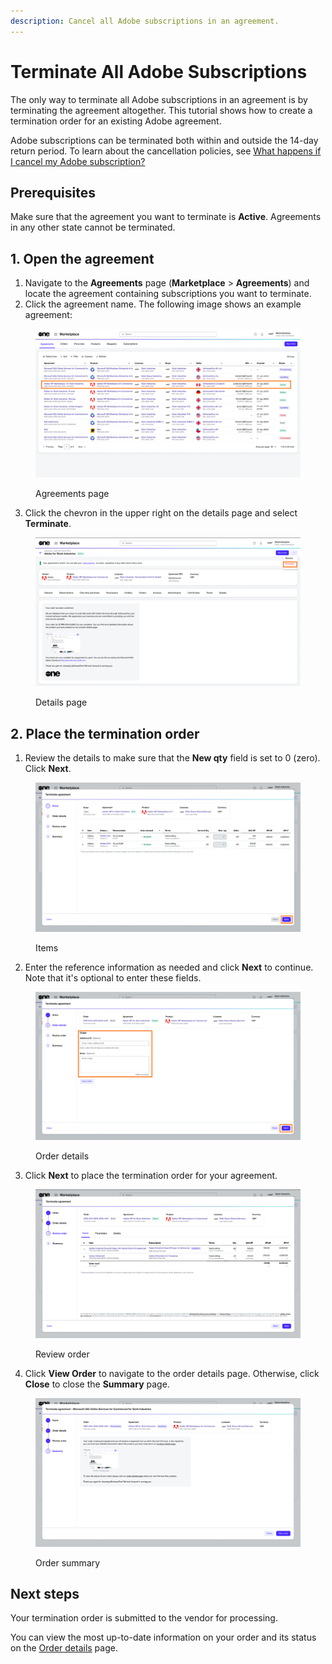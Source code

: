 ```yaml
---
description: Cancel all Adobe subscriptions in an agreement.
---
```


# Terminate All Adobe Subscriptions

The only way to terminate all Adobe subscriptions in an agreement is by terminating the agreement altogether. This tutorial shows how to create a termination order for an existing Adobe agreement.

Adobe subscriptions can be terminated both within and outside the 14-day return period. To learn about the cancellation policies, see [What happens if I cancel my Adobe subscription?](../../../help-and-support/frequently-asked-questions/what-happens-if-i-cancel-adobe-subscriptions.md)

## Prerequisites

Make sure that the agreement you want to terminate is **Active**. Agreements in any other state cannot be terminated.

## 1. Open the agreement

1. Navigate to the **Agreements** page (**Marketplace** > **Agreements**) and locate the agreement containing subscriptions you want to terminate.&#x20;
2. Click the agreement name. The following image shows an example agreement:

<figure><img src="../../../.gitbook/assets/Agreements (1).png" alt=""><figcaption><p>Agreements page</p></figcaption></figure>

3. Click the chevron in the upper right on the details page and select **Terminate**.&#x20;

<figure><img src="../../../.gitbook/assets/TerminateAgreement2.png" alt=""><figcaption><p>Details page</p></figcaption></figure>

## 2. Place the termination order

1. Review the details to make sure that the **New qty** field is set to 0 (zero). Click **Next**.

<figure><img src="../../../.gitbook/assets/TerminateAgreement.png" alt=""><figcaption><p>Items </p></figcaption></figure>

2. Enter the reference information as needed and click **Next** to continue. Note that it's optional to enter these fields.

<figure><img src="../../../.gitbook/assets/TerminateAgreement4 (1).png" alt=""><figcaption><p>Order details</p></figcaption></figure>

3. Click **Next** to place the termination order for your agreement.&#x20;

<figure><img src="../../../.gitbook/assets/terminateagreement5.png" alt=""><figcaption><p>Review order</p></figcaption></figure>

4. Click **View Order** to navigate to the order details page. Otherwise, click **Close** to close the **Summary** page.

<figure><img src="../../../.gitbook/assets/image (8).png" alt=""><figcaption><p>Order summary</p></figcaption></figure>

## Next steps

Your termination order is submitted to the vendor for processing.

You can view the most up-to-date information on your order and its status on the [Order details](../../../platform-modules/marketplace/orders/orders-interface.md#subscription-details) page.
